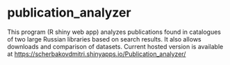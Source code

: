 # publication_analyzer
This program (R shiny web app) analyzes publications found in catalogues of two large Russian libraries based on search results. 
It also allows downloads and comparison of datasets. 
Current hosted version is available at https://scherbakovdmitri.shinyapps.io/Publication_analyzer/
